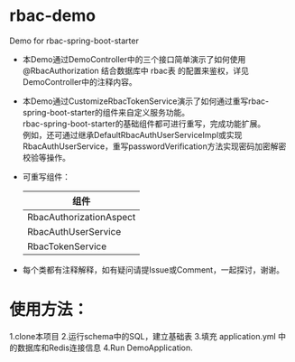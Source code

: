 # rbac-demo
Demo for rbac-spring-boot-starter

+ 本Demo通过DemoController中的三个接口简单演示了如何使用 @RbacAuthorization 结合数据库中 rbac表 的配置来鉴权，详见DemoController中的注释内容。
+ 本Demo通过CustomizeRbacTokenService演示了如何通过重写rbac-spring-boot-starter的组件来自定义服务功能。  
  rbac-spring-boot-starter的基础组件都可进行重写，完成功能扩展。  
  例如，还可通过继承DefaultRbacAuthUserServiceImpl或实现RbacAuthUserService，重写passwordVerification方法实现密码加密解密校验等操作。
+ 可重写组件：  
  
  | 组件 | 
  | ----|
  | RbacAuthorizationAspect |
  | RbacAuthUserService |
  | RbacTokenService |
  
+ 每个类都有注释解释，如有疑问请提Issue或Comment，一起探讨，谢谢。

# 使用方法：
1.clone本项目
2.运行schema中的SQL，建立基础表
3.填充 application.yml 中的数据库和Redis连接信息
4.Run DemoApplication.

